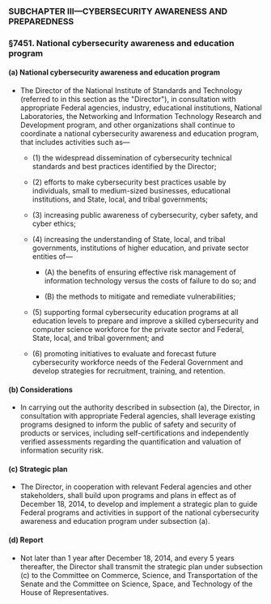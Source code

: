 ### SUBCHAPTER III—CYBERSECURITY AWARENESS AND PREPAREDNESS

### §7451. National cybersecurity awareness and education program
#### (a) National cybersecurity awareness and education program
* The Director of the National Institute of Standards and Technology (referred to in this section as the "Director"), in consultation with appropriate Federal agencies, industry, educational institutions, National Laboratories, the Networking and Information Technology Research and Development program, and other organizations shall continue to coordinate a national cybersecurity awareness and education program, that includes activities such as—

  * (1) the widespread dissemination of cybersecurity technical standards and best practices identified by the Director;

  * (2) efforts to make cybersecurity best practices usable by individuals, small to medium-sized businesses, educational institutions, and State, local, and tribal governments;

  * (3) increasing public awareness of cybersecurity, cyber safety, and cyber ethics;

  * (4) increasing the understanding of State, local, and tribal governments, institutions of higher education, and private sector entities of—

    * (A) the benefits of ensuring effective risk management of information technology versus the costs of failure to do so; and

    * (B) the methods to mitigate and remediate vulnerabilities;


  * (5) supporting formal cybersecurity education programs at all education levels to prepare and improve a skilled cybersecurity and computer science workforce for the private sector and Federal, State, local, and tribal government; and

  * (6) promoting initiatives to evaluate and forecast future cybersecurity workforce needs of the Federal Government and develop strategies for recruitment, training, and retention.

#### (b) Considerations
* In carrying out the authority described in subsection (a), the Director, in consultation with appropriate Federal agencies, shall leverage existing programs designed to inform the public of safety and security of products or services, including self-certifications and independently verified assessments regarding the quantification and valuation of information security risk.

#### (c) Strategic plan
* The Director, in cooperation with relevant Federal agencies and other stakeholders, shall build upon programs and plans in effect as of December 18, 2014, to develop and implement a strategic plan to guide Federal programs and activities in support of the national cybersecurity awareness and education program under subsection (a).

#### (d) Report
* Not later than 1 year after December 18, 2014, and every 5 years thereafter, the Director shall transmit the strategic plan under subsection (c) to the Committee on Commerce, Science, and Transportation of the Senate and the Committee on Science, Space, and Technology of the House of Representatives.